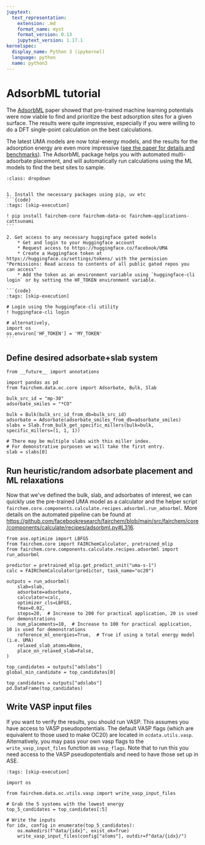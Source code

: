 ```yaml
---
jupytext:
  text_representation:
    extension: .md
    format_name: myst
    format_version: 0.13
    jupytext_version: 1.17.1
kernelspec:
  display_name: Python 3 (ipykernel)
  language: python
  name: python3
---
```


# AdsorbML tutorial

The [AdsorbML](https://arxiv.org/abs/2211.16486) paper showed that pre-trained machine learning potentials were now viable to find and prioritize the best adsorption sites for a given surface. The results were quite impressive, especially if you were willing to do a DFT single-point calculation on the best calculations. 

The latest UMA models are now total-energy models, and the results for the adsorption energy are even more impressive ([see the paper for details and benchmarks](https://ai.meta.com/research/publications/uma-a-family-of-universal-models-for-atoms/)). The AdsorbML package helps you with automated multi-adsorbate placement, and will automatically run calculations using the ML models to find the best sites to sample. 

````{admonition} Need to install fairchem-core or get UMA access or getting permissions/401 errors?
:class: dropdown


1. Install the necessary packages using pip, uv etc
```{code}
:tags: [skip-execution]

! pip install fairchem-core fairchem-data-oc fairchem-applications-cattsunami
```

2. Get access to any necessary huggingface gated models 
    * Get and login to your Huggingface account
    * Request access to https://huggingface.co/facebook/UMA
    * Create a Huggingface token at https://huggingface.co/settings/tokens/ with the permission "Permissions: Read access to contents of all public gated repos you can access"
    * Add the token as an environment variable using `huggingface-cli login` or by setting the HF_TOKEN environment variable. 

```{code}
:tags: [skip-execution]

# Login using the huggingface-cli utility
! huggingface-cli login

# alternatively,
import os
os.environ['HF_TOKEN'] = 'MY_TOKEN'
```

````

## Define desired adsorbate+slab system

```{code-cell} ipython3
from __future__ import annotations

import pandas as pd
from fairchem.data.oc.core import Adsorbate, Bulk, Slab

bulk_src_id = "mp-30"
adsorbate_smiles = "*CO"

bulk = Bulk(bulk_src_id_from_db=bulk_src_id)
adsorbate = Adsorbate(adsorbate_smiles_from_db=adsorbate_smiles)
slabs = Slab.from_bulk_get_specific_millers(bulk=bulk, specific_millers=(1, 1, 1))

# There may be multiple slabs with this miller index.
# For demonstrative purposes we will take the first entry.
slab = slabs[0]
```

## Run heuristic/random adsorbate placement and ML relaxations

Now that we've defined the bulk, slab, and adsorbates of interest, we can quickly use the pre-trained UMA model as a calculator and the helper script `fairchem.core.components.calculate.recipes.adsorbml.run_adsorbml`. More details on the automated pipeline can be found at https://github.com/facebookresearch/fairchem/blob/main/src/fairchem/core/components/calculate/recipes/adsorbml.py#L316.

```{code-cell} ipython3
from ase.optimize import LBFGS
from fairchem.core import FAIRChemCalculator, pretrained_mlip
from fairchem.core.components.calculate.recipes.adsorbml import run_adsorbml

predictor = pretrained_mlip.get_predict_unit("uma-s-1")
calc = FAIRChemCalculator(predictor, task_name="oc20")

outputs = run_adsorbml(
    slab=slab,
    adsorbate=adsorbate,
    calculator=calc,
    optimizer_cls=LBFGS,
    fmax=0.02,
    steps=20,  # Increase to 200 for practical application, 20 is used for demonstrations
    num_placements=10,  # Increase to 100 for practical application, 10 is used for demonstrations
    reference_ml_energies=True,  # True if using a total energy model (i.e. UMA)
    relaxed_slab_atoms=None,
    place_on_relaxed_slab=False,
)
```

```{code-cell} ipython3
top_candidates = outputs["adslabs"]
global_min_candidate = top_candidates[0]
```

```{code-cell} ipython3
top_candidates = outputs["adslabs"]
pd.DataFrame(top_candidates)
```

## Write VASP input files

If you want to verify the results, you should run VASP. This assumes you have access to VASP pseudopotentials. The default VASP flags (which are equivalent to those used to make OC20) are located in `ocdata.utils.vasp`. Alternatively, you may pass your own vasp flags to the `write_vasp_input_files` function as `vasp_flags`. Note that to run this you need access to the VASP pseudopotentials and need to have those set up in ASE.

```{code-cell} ipython3
:tags: [skip-execution]

import os

from fairchem.data.oc.utils.vasp import write_vasp_input_files

# Grab the 5 systems with the lowest energy
top_5_candidates = top_candidates[:5]

# Write the inputs
for idx, config in enumerate(top_5_candidates):
    os.makedirs(f"data/{idx}", exist_ok=True)
    write_vasp_input_files(config["atoms"], outdir=f"data/{idx}/")
```
